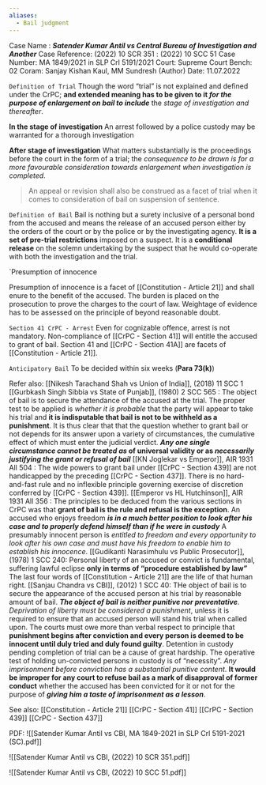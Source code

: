 ```yaml
---
aliases:
  - Bail judgment
---
```

Case Name : ***Satender Kumar Antil vs Central Bureau of Investigation and Another***
Case Reference: (2022) 10 SCR 351 : (2022) 10 SCC 51
Case Number: MA 1849/2021 in SLP Crl 5191/2021
Court: Supreme Court
Bench: 02
Coram: Sanjay Kishan Kaul, MM Sundresh (Author)
Date: 11.07.2022

`Definition of Trial`
Though the word “trial” is not explained and defined under the CrPC; **and extended meaning has to be given to it *for the purpose of enlargement on bail to include*** the *stage of investigation and thereafter*.

**In the stage of investigation**
	An arrest followed by a police custody may be warranted for a thorough investigation

**After stage of investigation**
	What matters substantially is the proceedings before the court in the form of a trial; the *consequence to be drawn is for a more favourable consideration towards enlargement when investigation is completed*.

> An appeal or revision shall also be construed as a facet of trial when it comes to consideration  of bail on suspension of sentence.

`Definition of Bail`
Bail is nothing but a surety inclusive of a personal bond from the accused and means the release of an accused person either by the orders of the court or by the police or by the investigating agency. 
**It is a set of pre-trial restrictions** imposed on a suspect.
It is a **conditional release** on the solemn undertaking by the suspect that he would co-operate with both the investigation and the trial.

`Presumption of innocence

Presumption of innocence is a facet of [[Constitution - Article 21]] and shall enure to the benefit of the accused. The burden is placed on the prosecution to prove the charges to the court of law. Weightage of evidence has to be assessed on the principle of beyond reasonable doubt.

`Section 41 CrPC - Arrest`
Even for cognizable offence, arrest is not mandatory.
Non-compliance of [[CrPC - Section 41]] will entitle the accused to grant of bail.
Section 41 and [[CrPC - Section 41A]] are facets of [[Constitution - Article 21]].

`Anticipatory Bail`
To be decided within six weeks (**Para 73(k)**)

Refer also:
[[Nikesh Tarachand Shah vs Union of India]], (2018) 11 SCC 1
[[Gurbkash Singh Sibbia vs State of Punjab]], (1980) 2 SCC 565 : The object of bail is to secure the attendance of the accused at the trial. The proper test to be applied is *whether it is probable* that the party will appear to take his trial and **it is indisputable that bail is not to be withheld as a punishment**. It is thus clear that that the question whether to grant bail or not depends for its answer upon a variety of circumstances, the cumulative effect of which must enter the judicial verdict. ***Any one single circumstance cannot be treated as* of universal validity or as *necessarily justifying the grant or refusal of bail*** 
	[[KN Joglekar vs Emperor]], AIR 1931 All 504 : The wide powers to grant bail under [[CrPC - Section 439]] are not handicapped by the preceding [[CrPC - Section 437]]. There is no hard-and-fast rule and no inflexible principle governing exercise of discretion conferred by [[CrPC - Section 439]]. 
	[[Emperor vs HL Hutchinson]], AIR 1931 All 356 : The principles to be deduced from the various sections in CrPC was that **grant of bail is the rule and refusal is the exception**. An accused who enjoys freedom ***is in a much better position to look after his case and to properly defend himself than if he were in custody*** A presumably innocent person is *entitled to freedom and every opportunity to look after his own case and must have his freedom to enable him to establish his innocence*.
	[[Gudikanti Narasimhulu vs Public Prosecutor]], (1978) 1 SCC 240: Personal liberty of an accused or convict is fundamental, suffering lawful eclipse **only in terms of “procedure established by law”** The last four words of [[Constitution - Article 21]] are the life of that human right.
[[Sanjau Chandra vs CBI]], (2012) 1 SCC 40: THe object of bail is to secure the appearance of the accused person at his trial by reasonable amount of bail. ***The object of bail is neither punitive nor preventative***. *Deprivation of liberty must be considered a punishment*, unless it is required to ensure that an accused person will stand his trial when called upon. The courts must owe more than verbal respect to principle that **punishment begins after conviction and every person is deemed to be innocent until duly tried and duly found guilty**. Detention in custody pending completion of trial can be a cause of great hardship. The operative test of holding un-convicted persons in custody is of “necessity”. *Any imprisonment before conviction has a substantial punitive content*. **It would be improper for any court to refuse bail as a mark of disapproval of former conduct** whether the accused has been convicted for it or not for the purpose of ***giving him a taste of imprisonment as a lesson***.

See also:
[[Constitution - Article 21]] 
[[CrPC - Section 41]]
[[CrPC - Section 439]]
[[CrPC - Section 437]]

PDF:
![[Satender Kumar Antil vs CBI, MA 1849-2021 in SLP Crl 5191-2021 (SC).pdf]]

![[Satender Kumar Antil vs CBI, (2022) 10 SCR 351.pdf]]

![[Satender Kumar Antil vs CBI, (2022) 10 SCC 51.pdf]]